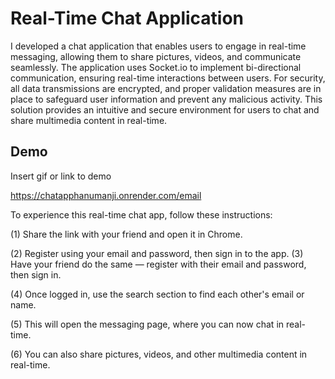 
# Real-Time Chat Application

I developed a chat application that enables users to engage in real-time messaging, allowing them to share pictures, videos, and communicate seamlessly. The application uses Socket.io to implement bi-directional communication, ensuring real-time interactions between users. For security, all data transmissions are encrypted, and proper validation measures are in place to safeguard user information and prevent any malicious activity. This solution provides an intuitive and secure environment for users to chat and share multimedia content in real-time.





## Demo

Insert gif or link to demo

https://chatapphanumanji.onrender.com/email




To experience this real-time chat app, follow these instructions:

(1) Share the link with your friend and open it in Chrome.

(2) Register using your email and password, then sign in to the app.
(3) Have your friend do the same — register with their email and password, then sign in.

(4) Once logged in, use the search section to find each other's email or name.

(5) This will open the messaging page, where you can now chat in real-time.

(6) You can also share pictures, videos, and other multimedia content in real-time.


